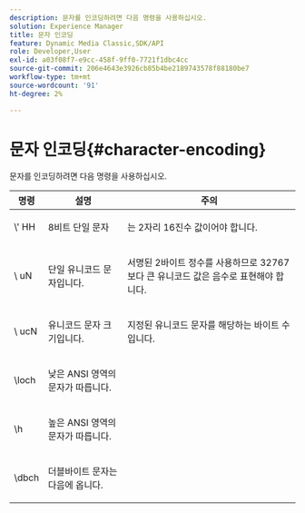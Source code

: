 ```yaml
---
description: 문자를 인코딩하려면 다음 명령을 사용하십시오.
solution: Experience Manager
title: 문자 인코딩
feature: Dynamic Media Classic,SDK/API
role: Developer,User
exl-id: a03f08f7-e9cc-458f-9ff0-7721f1dbc4cc
source-git-commit: 206e4643e3926cb85b4be2189743578f88180be7
workflow-type: tm+mt
source-wordcount: '91'
ht-degree: 2%

---
```


# 문자 인코딩{#character-encoding}

문자를 인코딩하려면 다음 명령을 사용하십시오.

<table id="table_EB0C1B674BEA4A37964FB4BF559E0005"> 
 <thead> 
  <tr> 
   <th class="entry"> 명령 </th> 
   <th class="entry"> 설명 </th> 
   <th class="entry"> 주의 </th> 
  </tr> 
 </thead>
 <tbody> 
  <tr> 
   <td> <span class="codeph">\'<span class="varname"> HH</span></span> </td> 
   <td> <p>8비트 단일 문자 </p> </td> 
   <td> <p><span class="varname"> </span> 는 2자리 16진수 값이어야 합니다. </p> </td> 
  </tr> 
  <tr> 
   <td> <span class="codeph">\<span class="varname"> uN</span></span> </td> 
   <td> <p>단일 유니코드 문자입니다. </p> </td> 
   <td> <p><span class="varname"> </span> 서명된 2바이트 정수를 사용하므로 32767보다 큰 유니코드 값은 음수로 표현해야 합니다. </p> </td> 
  </tr> 
  <tr> 
   <td> <span class="codeph">\<span class="varname"> ucN</span></span> </td> 
   <td> <p>유니코드 문자 크기입니다. </p> </td> 
   <td> <p>지정된 유니코드 문자를 해당하는 바이트 수입니다. </p> </td> 
  </tr> 
  <tr> 
   <td> <span class="codeph"> \loch  </span> </td> 
   <td> <p>낮은 ANSI 영역의 문자가 따릅니다. </p> </td> 
   <td> <p> </p> </td> 
  </tr> 
  <tr> 
   <td> <span class="codeph"> \h  </span> </td> 
   <td> <p>높은 ANSI 영역의 문자가 따릅니다. </p> </td> 
   <td> <p> </p> </td> 
  </tr> 
  <tr> 
   <td> <span class="codeph"> \dbch  </span> </td> 
   <td> <p>더블바이트 문자는 다음에 옵니다. </p> </td> 
   <td> <p> </p> </td> 
  </tr> 
 </tbody> 
</table>
